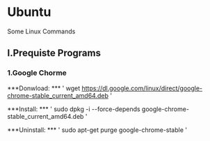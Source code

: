 # Ubuntu
Some Linux Commands

## I.Prequiste Programs</h2>
### 1.Google Chorme</h3>

***Donwload: ***
' wget https://dl.google.com/linux/direct/google-chrome-stable_current_amd64.deb '

***Install: ***
' sudo dpkg -i --force-depends google-chrome-stable_current_amd64.deb '

***Uninstall: ***
' sudo apt-get purge google-chrome-stable '

